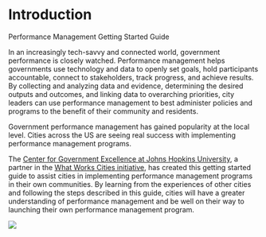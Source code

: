 # Introduction

Performance Management Getting Started Guide

In an increasingly tech-savvy and connected world, government performance is closely watched. Performance management helps governments use technology and data to openly set goals, hold participants accountable, connect to stakeholders, track progress, and achieve results. By collecting and analyzing data and evidence, determining the desired outputs and outcomes, and linking data to overarching priorities, city leaders can use performance management to best administer policies and programs to the benefit of their community and residents.

Government performance management has gained popularity at the local level. Cities across the US are seeing real success with implementing performance management programs.

The [Center for Government Excellence at Johns Hopkins University](https://govex.jhu.edu/), a partner in the [What Works Cities initiative](https://whatworkscities.bloomberg.org/), has created this getting started guide to assist cities in implementing performance management programs in their own communities. By learning from the experiences of other cities and following the steps described in this guide, cities will have a greater understanding of performance management and be well on their way to launching their own performance management program.

![](https://raw.githubusercontent.com/govex/govex.github.io/master/images/WWC_ResourceStamp_web.png)
